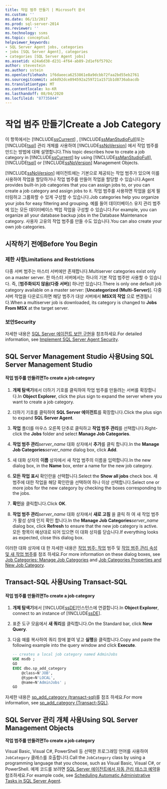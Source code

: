 ```yaml
---
title: 작업 범주 만들기 | Microsoft 문서
ms.custom: ''
ms.date: 06/13/2017
ms.prod: sql-server-2014
ms.reviewer: ''
ms.technology: ssms
ms.topic: conceptual
helpviewer_keywords:
- SQL Server Agent jobs, categories
- jobs [SQL Server Agent], categories
- categories [SQL Server Agent jobs]
ms.assetid: e24a6d38-d231-4f64-ab89-2d1ef6f5792c
author: stevestein
ms.author: sstein
ms.openlocfilehash: 1f6daeeca6253861e8a9dcbb72faa2bd55eb2761
ms.sourcegitcommit: ad4d92dce894592a259721a1571b1d8736abacdb
ms.translationtype: MT
ms.contentlocale: ko-KR
ms.lasthandoff: 08/04/2020
ms.locfileid: "87735844"
---
```

# <a name="create-a-job-category"></a><span data-ttu-id="92d2b-102">작업 범주 만들기</span><span class="sxs-lookup"><span data-stu-id="92d2b-102">Create a Job Category</span></span>
  <span data-ttu-id="92d2b-103">이 항목에서는 [!INCLUDE[ssCurrent](../../includes/sscurrent-md.md)] , [!INCLUDE[ssManStudioFull](../../includes/ssmanstudiofull-md.md)]또는 [!INCLUDE[tsql](../../includes/tsql-md.md)] 관리 개체를 사용하여 [!INCLUDE[ssNoVersion](../../includes/ssnoversion-md.md)] 에서 작업 범주를 만드는 방법에 대해 설명합니다.</span><span class="sxs-lookup"><span data-stu-id="92d2b-103">This topic describes how to create a job category in [!INCLUDE[ssCurrent](../../includes/sscurrent-md.md)] by using [!INCLUDE[ssManStudioFull](../../includes/ssmanstudiofull-md.md)], [!INCLUDE[tsql](../../includes/tsql-md.md)] or [!INCLUDE[ssNoVersion](../../includes/ssnoversion-md.md)] Management Objects.</span></span>  
  
 [!INCLUDE[ssNoVersion](../../includes/ssnoversion-md.md)] <span data-ttu-id="92d2b-104">에이전트에는 기본으로 제공되는 작업 범주가 있으며 이를 사용하여 작업을 할당하거나 작업 범주를 만들어 작업을 할당할 수 있습니다.</span><span class="sxs-lookup"><span data-stu-id="92d2b-104">Agent provides built-in job categories that you can assign jobs to, or you can create a job category and assign jobs to it.</span></span> <span data-ttu-id="92d2b-105">작업 범주를 사용하면 작업을 쉽게 필터링하고 그룹화할 수 있게 구성할 수 있습니다.</span><span class="sxs-lookup"><span data-stu-id="92d2b-105">Job categories help you organize your jobs for easy filtering and grouping.</span></span> <span data-ttu-id="92d2b-106">예를 들어 데이터베이스 유지 관리 범주에 있는 모든 데이터베이스 백업 작업을 구성할 수 있습니다.</span><span class="sxs-lookup"><span data-stu-id="92d2b-106">For example, you can organize all your database backup jobs in the Database Maintenance category.</span></span> <span data-ttu-id="92d2b-107">사용자 고유의 작업 범주를 만들 수도 있습니다.</span><span class="sxs-lookup"><span data-stu-id="92d2b-107">You can also create your own job categories.</span></span>  
  
 
  
##  <a name="before-you-begin"></a><a name="BeforeYouBegin"></a> <span data-ttu-id="92d2b-108">시작하기 전에</span><span class="sxs-lookup"><span data-stu-id="92d2b-108">Before You Begin</span></span>  
  
###  <a name="limitations-and-restrictions"></a><a name="Restrictions"></a> <span data-ttu-id="92d2b-109">제한 사항</span><span class="sxs-lookup"><span data-stu-id="92d2b-109">Limitations and Restrictions</span></span>  
 <span data-ttu-id="92d2b-110">다중 서버 범주는 마스터 서버에만 존재합니다.</span><span class="sxs-lookup"><span data-stu-id="92d2b-110">Multiserver categories exist only on a master server.</span></span> <span data-ttu-id="92d2b-111">한 마스터 서버에서는 하나의 기본 작업 범주만 사용할 수 있습니다. 즉, [**범주화되지 않음(다중 서버)**] 하나만 있습니다.</span><span class="sxs-lookup"><span data-stu-id="92d2b-111">There is only one default job category available on a master server: [**Uncategorized (Multi-Server)**].</span></span> <span data-ttu-id="92d2b-112">다중 서버 작업을 다운로드하면 해당 범주가 대상 서버에서 **MSX의 작업** 으로 변경됩니다.</span><span class="sxs-lookup"><span data-stu-id="92d2b-112">When a multiserver job is downloaded, its category is changed to **Jobs From MSX** at the target server.</span></span>  
  
###  <a name="security"></a><a name="Security"></a> <span data-ttu-id="92d2b-113">보안</span><span class="sxs-lookup"><span data-stu-id="92d2b-113">Security</span></span>  
 <span data-ttu-id="92d2b-114">자세한 내용은 [SQL Server 에이전트 보안 구현](implement-sql-server-agent-security.md)을 참조하세요.</span><span class="sxs-lookup"><span data-stu-id="92d2b-114">For detailed information, see [Implement SQL Server Agent Security](implement-sql-server-agent-security.md).</span></span>  
  
##  <a name="using-sql-server-management-studio"></a><a name="SSMS"></a> <span data-ttu-id="92d2b-115">SQL Server Management Studio 사용</span><span class="sxs-lookup"><span data-stu-id="92d2b-115">Using SQL Server Management Studio</span></span>  
  
#### <a name="to-create-a-job-category"></a><span data-ttu-id="92d2b-116">작업 범주를 만들려면</span><span class="sxs-lookup"><span data-stu-id="92d2b-116">To create a job category</span></span>  
  
1.  <span data-ttu-id="92d2b-117">**개체 탐색기**에서 더하기 기호를 클릭하여 작업 범주를 만들려는 서버를 확장합니다.</span><span class="sxs-lookup"><span data-stu-id="92d2b-117">In **Object Explorer**, click the plus sign to expand the server where you want to create a job category.</span></span>  
  
2.  <span data-ttu-id="92d2b-118">더하기 기호를 클릭하여 **SQL Server 에이전트**를 확장합니다.</span><span class="sxs-lookup"><span data-stu-id="92d2b-118">Click the plus sign to expand **SQL Server Agent**.</span></span>  
  
3.  <span data-ttu-id="92d2b-119">**작업** 폴더를 마우스 오른쪽 단추로 클릭하고 **작업 범주 관리**를 선택합니다.</span><span class="sxs-lookup"><span data-stu-id="92d2b-119">Right-click the **Jobs** folder and select **Manage Job Categories**.</span></span>  
  
4.  <span data-ttu-id="92d2b-120">**작업 범주 관리**_server_name_ 대화 상자에서 **추가**를 클릭 합니다.</span><span class="sxs-lookup"><span data-stu-id="92d2b-120">In the **Manage Job Categories**_server_name_ dialog box, click **Add**.</span></span>  
  
5.  <span data-ttu-id="92d2b-121">새 대화 상자의 **이름** 상자에서 새 작업 범주의 이름을 입력합니다.</span><span class="sxs-lookup"><span data-stu-id="92d2b-121">In the new dialog box, in the **Name** box, enter a name for the new job category.</span></span>  
  
6.  <span data-ttu-id="92d2b-122">**모든 작업 표시** 확인란을 선택합니다.</span><span class="sxs-lookup"><span data-stu-id="92d2b-122">Select the **Show all jobs** check box.</span></span> <span data-ttu-id="92d2b-123">새 범주에 대한 작업을 해당 확인란을 선택하여 하나 이상 선택합니다.</span><span class="sxs-lookup"><span data-stu-id="92d2b-123">Select one or more jobs for the new category by checking the boxes corresponding to the jobs.</span></span>  
  
7.  <span data-ttu-id="92d2b-124">**확인**을 클릭합니다.</span><span class="sxs-lookup"><span data-stu-id="92d2b-124">Click **OK**.</span></span>  
  
8.  <span data-ttu-id="92d2b-125">**작업 범주 관리**_server_name_ 대화 상자에서 **새로 고침** 을 클릭 하 여 새 작업 범주가 활성 상태 인지 확인 합니다.</span><span class="sxs-lookup"><span data-stu-id="92d2b-125">In the **Manage Job Categories**_server_name_ dialog box, click **Refresh** to ensure that the new job category is active.</span></span> <span data-ttu-id="92d2b-126">모든 항목이 예상대로 되어 있으면 이 대화 상자를 닫습니다.</span><span class="sxs-lookup"><span data-stu-id="92d2b-126">If everything looks as expected, close this dialog box.</span></span>  
  
 <span data-ttu-id="92d2b-127">이러한 대화 상자에 대 한 자세한 내용은 [작업 범주: 작업](job-categories-manage-job-categories.md) 범주 및 [작업 범주 관리 속성 및 새 작업 범주](job-categories-properties-new-job-category.md)를 참조 하세요.</span><span class="sxs-lookup"><span data-stu-id="92d2b-127">For more information on these dialog boxes, see [Job Categories: Manage Job Categories](job-categories-manage-job-categories.md) and [Job Categories Properties and New Job Category](job-categories-properties-new-job-category.md).</span></span>  

##  <a name="using-transact-sql"></a><a name="TSQL"></a> <span data-ttu-id="92d2b-128">Transact-SQL 사용</span><span class="sxs-lookup"><span data-stu-id="92d2b-128">Using Transact-SQL</span></span>  
  
#### <a name="to-create-a-job-category"></a><span data-ttu-id="92d2b-129">작업 범주를 만들려면</span><span class="sxs-lookup"><span data-stu-id="92d2b-129">To create a job category</span></span>  
  
1.  <span data-ttu-id="92d2b-130">**개체 탐색기**에서 [!INCLUDE[ssDE](../../includes/ssde-md.md)]인스턴스에 연결합니다.</span><span class="sxs-lookup"><span data-stu-id="92d2b-130">In **Object Explorer**, connect to an instance of [!INCLUDE[ssDE](../../includes/ssde-md.md)].</span></span>  
  
2.  <span data-ttu-id="92d2b-131">표준 도구 모음에서 **새 쿼리**를 클릭합니다.</span><span class="sxs-lookup"><span data-stu-id="92d2b-131">On the Standard bar, click **New Query**.</span></span>  
  
3.  <span data-ttu-id="92d2b-132">다음 예를 복사하여 쿼리 창에 붙여 넣고 **실행**을 클릭합니다.</span><span class="sxs-lookup"><span data-stu-id="92d2b-132">Copy and paste the following example into the query window and click **Execute**.</span></span>  
  
    ```sql
    -- creates a local job category named AdminJobs   
    USE msdb ;  
    GO  
    EXEC dbo.sp_add_category  
        @class=N'JOB',  
        @type=N'LOCAL',  
        @name=N'AdminJobs' ;  
    GO  
    ```  
  
 <span data-ttu-id="92d2b-133">자세한 내용은 [sp_add_category &#40;transact-sql&#41;](/sql/relational-databases/system-stored-procedures/sp-add-category-transact-sql)를 참조 하세요.</span><span class="sxs-lookup"><span data-stu-id="92d2b-133">For more information, see [sp_add_category &#40;Transact-SQL&#41;](/sql/relational-databases/system-stored-procedures/sp-add-category-transact-sql).</span></span>  

##  <a name="using-sql-server-management-objects"></a><a name="SMO"></a><span data-ttu-id="92d2b-134">SQL Server 관리 개체 사용</span><span class="sxs-lookup"><span data-stu-id="92d2b-134">Using SQL Server Management Objects</span></span>  
 <span data-ttu-id="92d2b-135">**작업 범주를 만들려면**</span><span class="sxs-lookup"><span data-stu-id="92d2b-135">**To create a job category**</span></span>  
  
 <span data-ttu-id="92d2b-136">Visual Basic, Visual C#, PowerShell 등 선택한 프로그래밍 언어를 사용하여 `JobCategory` 클래스를 호출합니다.</span><span class="sxs-lookup"><span data-stu-id="92d2b-136">Call the `JobCategory` class by using a programming language that you choose, such as Visual Basic, Visual C#, or PowerShell.</span></span> <span data-ttu-id="92d2b-137">예제 코드를 보려면 [SQL Server 에이전트에서 자동 관리 태스크 예약](sql-server-agent.md)을 참조하세요.</span><span class="sxs-lookup"><span data-stu-id="92d2b-137">For example code, see [Scheduling Automatic Administrative Tasks in SQL Server Agent](sql-server-agent.md).</span></span>  
